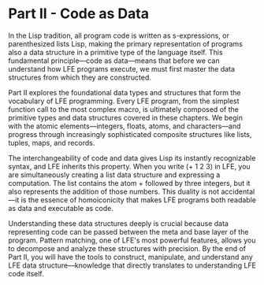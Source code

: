 # Part II - Code as Data

In the Lisp tradition, all program code is written as s-expressions, or parenthesized lists Lisp, making the primary representation of programs also a data structure in a primitive type of the language itself. This fundamental principle—code as data—means that before we can understand how LFE programs execute, we must first master the data structures from which they are constructed.

Part II explores the foundational data types and structures that form the vocabulary of LFE programming. Every LFE program, from the simplest function call to the most complex macro, is ultimately composed of the primitive types and data structures covered in these chapters. We begin with the atomic elements—integers, floats, atoms, and characters—and progress through increasingly sophisticated composite structures like lists, tuples, maps, and records.

The interchangeability of code and data gives Lisp its instantly recognizable syntax, and LFE inherits this property. When you write (+ 1 2 3) in LFE, you are simultaneously creating a list data structure and expressing a computation. The list contains the atom + followed by three integers, but it also represents the addition of those numbers. This duality is not accidental—it is the essence of homoiconicity that makes LFE programs both readable as data and executable as code.

Understanding these data structures deeply is crucial because data representing code can be passed between the meta and base layer of the program. Pattern matching, one of LFE's most powerful features, allows you to decompose and analyze these structures with precision. By the end of Part II, you will have the tools to construct, manipulate, and understand any LFE data structure—knowledge that directly translates to understanding LFE code itself.
